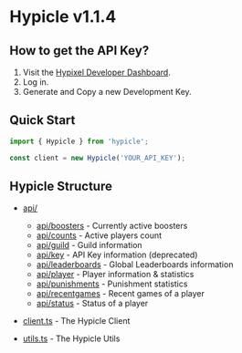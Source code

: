 # Hypicle v1.1.4

## How to get the API Key?

1. Visit the [Hypixel Developer Dashboard](https://developer.hypixel.net/).
2. Log in.
3. Generate and Copy a new Development Key.

## Quick Start

```ts
import { Hypicle } from 'hypicle';

const client = new Hypicle('YOUR_API_KEY');
```

## Hypicle Structure

- [api/](./api/README.md)
  - [api/boosters](./api/boosters.md) - Currently active boosters
  - [api/counts](./api/counts.md) - Active players count
  - [api/guild](./api/guild.md) - Guild information
  - [api/key](./api/key.md) - API Key information (deprecated)
  - [api/leaderboards](./api/leaderboards.md) - Global Leaderboards information
  - [api/player](./api/player.md) - Player information & statistics
  - [api/punishments](./api/punishments.md) - Punishment statistics
  - [api/recentgames](./api/recentgames.md) - Recent games of a player
  - [api/status](./api/status.md) - Status of a player
  
- [client.ts](./client.md) - The Hypicle Client
- [utils.ts](./utils.md) - The Hypicle Utils
